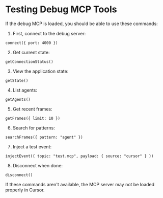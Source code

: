 # Testing Debug MCP Tools

If the debug MCP is loaded, you should be able to use these commands:

1. First, connect to the debug server:
```
connect({ port: 4000 })
```

2. Get current state:
```
getConnectionStatus()
```

3. View the application state:
```
getState()
```

4. List agents:
```
getAgents()
```

5. Get recent frames:
```
getFrames({ limit: 10 })
```

6. Search for patterns:
```
searchFrames({ pattern: "agent" })
```

7. Inject a test event:
```
injectEvent({ topic: "test.mcp", payload: { source: "cursor" } })
```

8. Disconnect when done:
```
disconnect()
```

If these commands aren't available, the MCP server may not be loaded properly in Cursor.







